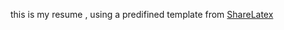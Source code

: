 this is my resume , using a predifined template from [ShareLatex](https://www.sharelatex.com/templates/cv-or-resume/cv-template-for-xelatex)
